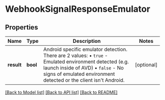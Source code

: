 # WebhookSignalResponseEmulator

## Properties
Name | Type | Description | Notes
------------ | ------------- | ------------- | -------------
**result** | **bool** | Android specific emulator detection. There are 2 values: • `true` - Emulated environment detected (e.g. launch inside of AVD) • `false` - No signs of emulated environment detected or the client isn't Android. | [optional] 

[[Back to Model list]](../../README.md#documentation-for-models) [[Back to API list]](../../README.md#documentation-for-api-endpoints) [[Back to README]](../../README.md)

